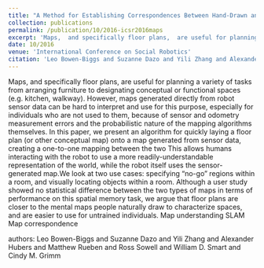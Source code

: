 ```yaml
---
title: "A Method for Establishing Correspondences Between Hand-Drawn and Sensor-Generated Maps"
collection: publications
permalink: /publication/10/2016-icsr2016maps
excerpt: 'Maps,  and specifically floor plans,  are useful for planning a variety of tasks from arranging furniture to designating conceptual or functional spaces (e.g.  kitchen,  walkway). However,  maps generated directly from robot sensor data can be hard to interpret and use for this purpose,  especially for individuals who are not used to them,  because of sensor and odometry measurement errors and the probabilistic nature of the mapping algorithms themselves. In this paper,  we present an algorithm for quickly laying a floor plan (or other conceptual map) onto a map generated from sensor data,  creating a one-to-one mapping between the two This allows humans interacting with the robot to use a more readily-understandable representation of the world,  while the robot itself uses the sensor-generated map.We look at two use cases: specifying “no-go” regions within a room,  and visually locating objects within a room. Although a user study showed no statistical difference between the two types of maps in terms of performance on this spatial memory task,  we argue that floor plans are closer to the mental maps people naturally draw to characterize spaces,  and are easier to use for untrained individuals. Map understanding SLAM Map correspondence , '
date: 10/2016
venue: 'International Conference on Social Robotics'
citation: 'Leo Bowen-Biggs and Suzanne Dazo and Yili Zhang and Alexander Hubers and Matthew Rueben and Ross Sowell and William D. Smart and Cindy M. Grimm'
---
```

Maps,  and specifically floor plans,  are useful for planning a variety of tasks from arranging furniture to designating conceptual or functional spaces (e.g.  kitchen,  walkway). However,  maps generated directly from robot sensor data can be hard to interpret and use for this purpose,  especially for individuals who are not used to them,  because of sensor and odometry measurement errors and the probabilistic nature of the mapping algorithms themselves. In this paper,  we present an algorithm for quickly laying a floor plan (or other conceptual map) onto a map generated from sensor data,  creating a one-to-one mapping between the two This allows humans interacting with the robot to use a more readily-understandable representation of the world,  while the robot itself uses the sensor-generated map.We look at two use cases: specifying “no-go” regions within a room,  and visually locating objects within a room. Although a user study showed no statistical difference between the two types of maps in terms of performance on this spatial memory task,  we argue that floor plans are closer to the mental maps people naturally draw to characterize spaces,  and are easier to use for untrained individuals. Map understanding SLAM Map correspondence 

authors: Leo Bowen-Biggs and Suzanne Dazo and Yili Zhang and Alexander Hubers and Matthew Rueben and Ross Sowell and William D. Smart and Cindy M. Grimm